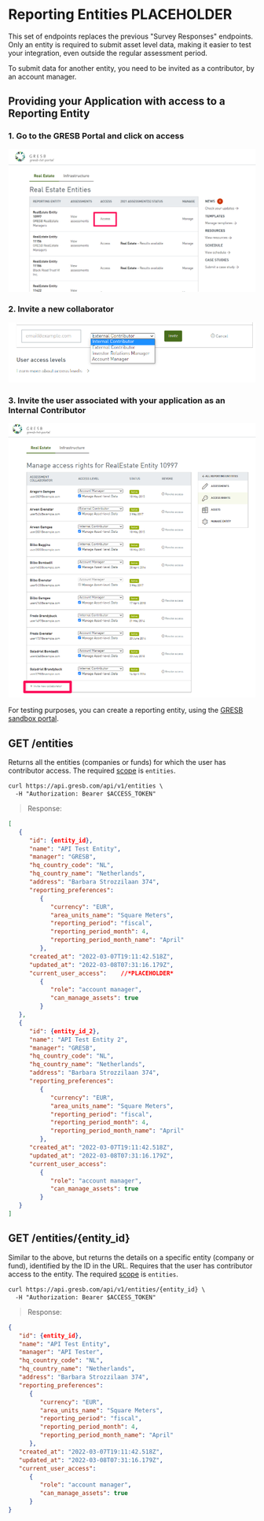 # Reporting Entities PLACEHOLDER

<aside class="warning">
  This set of endpoints replaces the previous "Survey Responses" endpoints. Only
  an entity is required to submit asset level data, making it easier to test
  your integration, even outside the regular assessment period.
</aside>

To submit data for another entity, you need to be invited as a contributor, by
an account manager.

## Providing your Application with access to a Reporting Entity

### 1.  Go to the GRESB Portal and click on access
<img src="images/access_permission_pictures/access_link.png" alt="access_link pic">

### 2. Invite a new collaborator
<img src="images/access_permission_pictures/invite_collaborator_link.png" alt="invite_link pic">

### 3. Invite the user associated with your application as an Internal Contributor
<img src="images/access_permission_pictures/select_access_link.png" alt="select_access pic">


For testing purposes, you can create a reporting entity,
using the [GRESB sandbox portal](https://api-sandbox.gresb.com/).

## GET /entities
Returns all the entities (companies or funds) for which the user has
contributor access. The required [scope](#api-authorization-oauth-scopes) is
`entities`.

```shell
curl https://api.gresb.com/api/v1/entities \
  -H "Authorization: Bearer $ACCESS_TOKEN"
```

> Response:

```json
[
   {
      "id": {entity_id},
      "name": "API Test Entity",
      "manager": "GRESB",
      "hq_country_code": "NL",
      "hq_country_name": "Netherlands",
      "address": "Barbara Strozzilaan 374",
      "reporting_preferences":    
         {
            "currency": "EUR",
            "area_units_name": "Square Meters",
            "reporting_period": "fiscal",
            "reporting_period_month": 4,
            "reporting_period_month_name": "April"
         },
      "created_at": "2022-03-07T19:11:42.518Z",
      "updated_at": "2022-03-08T07:31:16.179Z",
      "current_user_access":    //*PLACEHOLDER*
         {
            "role": "account manager",
            "can_manage_assets": true
         }
   },
   {
      "id": {entity_id_2},
      "name": "API Test Entity 2",
      "manager": "GRESB",
      "hq_country_code": "NL",
      "hq_country_name": "Netherlands",
      "address": "Barbara Strozzilaan 374",
      "reporting_preferences":    
         {
            "currency": "EUR",
            "area_units_name": "Square Meters",
            "reporting_period": "fiscal",
            "reporting_period_month": 4,
            "reporting_period_month_name": "April"
         },
      "created_at": "2022-03-07T19:11:42.518Z",
      "updated_at": "2022-03-08T07:31:16.179Z",
      "current_user_access":    
         {
            "role": "account manager",
            "can_manage_assets": true
         }
   }
]
```
## GET /entities/{entity_id}

Similar to the above, but returns the details on a specific entity (company or
fund), identified by the ID in the URL. Requires that the user has contributor
access to the entity. The required [scope](#api-authorization-oauth-scopes) is
`entities`.

```shell
curl https://api.gresb.com/api/v1/entities/{entity_id} \
  -H "Authorization: Bearer $ACCESS_TOKEN"
```

> Response:

```json
{
   "id": {entity_id},
   "name": "API Test Entity",
   "manager": "API Tester",
   "hq_country_code": "NL",
   "hq_country_name": "Netherlands",
   "address": "Barbara Strozzilaan 374",
   "reporting_preferences":    
      {
         "currency": "EUR",
         "area_units_name": "Square Meters",
         "reporting_period": "fiscal",
         "reporting_period_month": 4,
         "reporting_period_month_name": "April"
      },
   "created_at": "2022-03-07T19:11:42.518Z",
   "updated_at": "2022-03-08T07:31:16.179Z",
   "current_user_access":    
      {
         "role": "account manager",
         "can_manage_assets": true
      }
}
```